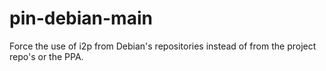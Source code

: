 # pin-debian-main
Force the use of i2p from Debian's repositories instead of from the project repo's or the PPA.
